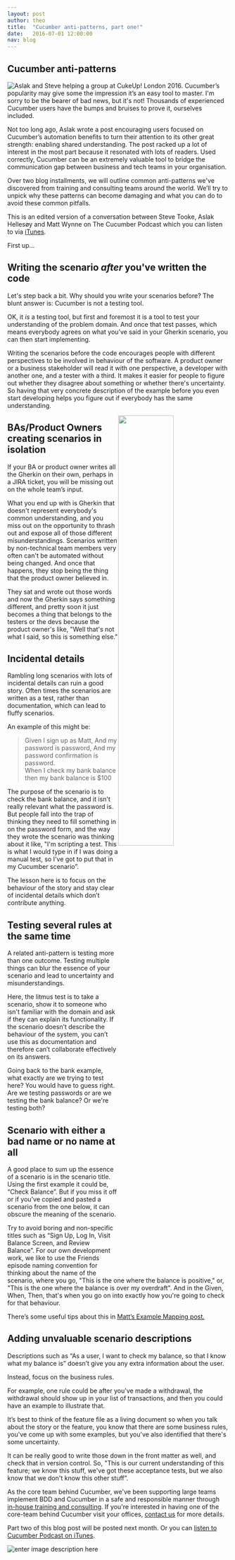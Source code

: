 ```yaml
---
layout: post
author: theo
title:  "Cucumber anti-patterns, part one!"
date:   2016-07-01 12:00:00
nav: blog
---
```

## Cucumber anti-patterns ##

![Aslak and Steve helping a group at CukeUp! London 2016.](https://cucumber.io/images/blog/aslak-steve-cukeup-16.jpg)
Cucumber’s popularity may give some the impression it’s an easy tool to master. I'm sorry to be the bearer of bad news, but it's not! Thousands of experienced Cucumber users have the bumps and bruises to prove it, ourselves included. 

Not too long ago, Aslak wrote a post encouraging users focused on Cucumber’s automation benefits to turn their attention to its other great strength: enabling shared understanding. The post racked up a lot of interest in the most part because it resonated with lots of readers. Used correctly, Cucumber can be an extremely valuable tool to bridge the communication gap between business and tech teams in your organisation. 

Over two blog installments, we will outline common anti-patterns we've discovered from training and consulting teams around the world. We’ll try to unpick why these patterns can become damaging and what you can do to avoid these common pitfalls.

This is an edited version of a conversation between Steve Tooke, Aslak Hellesøy and Matt Wynne on The Cucumber Podcast which you can listen to via [iTunes](https://itunes.apple.com/gb/podcast/cucumber-podcast-rss/id1078896635).

First up...

Writing the scenario *after* you've written the code
----------------------------------------------------

Let's step back a bit. Why should you write your scenarios before? The blunt answer is: Cucumber is not a testing tool. 

OK, it *is* a testing tool, but first and foremost it is a tool to test your understanding of the problem domain. And once that test passes, which means everybody agrees on what you’ve said in your Gherkin scenario, you can then start implementing. 

Writing the scenarios before the code encourages people with different perspectives to be involved in behaviour of the software. A product owner or a business stakeholder will read it with one perspective, a developer with another one, and a tester with a third. It makes it easier for people to figure out whether they disagree about something or whether there's uncertainty. So having that very concrete description of the example before you even start developing helps you figure out if everybody has the same understanding. 

<img src="{{ site.url }}/images/blog/cukeup-laptop-crowd-cukeup-16.jpg" style="float:right; width:50%">

BAs/Product Owners creating scenarios in isolation
-------------------------------

If your BA or product owner writes all the Gherkin on their own, perhaps in a JIRA ticket, you will be missing out on the whole team’s input. 

What you end up with is Gherkin that doesn't represent everybody's common understanding, and you miss out on the opportunity to thrash out and expose all of those different misunderstandings. Scenarios written by non-technical team members very often can't be automated without being changed. And once that happens, they stop being the thing that the product owner believed in. 

They sat and wrote out those words and now the Gherkin says something different, and pretty soon it just becomes a thing that belongs to the testers or the devs because the product owner's like, "Well that's not what I said, so this is something else."

Incidental details
------------------

Rambling long scenarios with lots of incidental details can ruin a good story. Often times the scenarios are written as a test, rather than documentation, which can lead to fluffy scenarios. 

An example of this might be:

> Given I sign up as Matt,
>  And my password is password,
>   And my password confirmation is password.  
>   When I check my bank balance then my bank balance is $100

The purpose of the scenario is to check the bank balance, and it isn't really relevant what the password is. But people fall into the trap of thinking they need to fill something in on the password form, and the way they wrote the scenario was thinking about it like, "I'm scripting a test. This is what I would type in if I was doing a manual test, so I've got to put that in my Cucumber scenario”. 

The lesson here is to focus on the behaviour of the story and stay clear of incidental details which don’t contribute anything. 

Testing several rules at the same time
--------------------------------------
A related anti-pattern is testing more than one outcome. Testing multiple things can blur the essence of your scenario and lead to uncertainty and misunderstandings.

Here, the litmus test is to take a scenario, show it to someone who isn't familiar with the domain and ask if they can explain its functionality. If the scenario doesn’t describe the behaviour of the system, you can’t use this as documentation and therefore can’t collaborate effectively on its answers.

Going back to the bank example, what exactly are we trying to test here? You would have to guess right. Are we testing passwords or are we testing the bank balance? Or we're testing both?

Scenario with either a bad name or no name at all
-------------------------------------------------

A good place to sum up the essence of a scenario is in the scenario title. Using the first example it could be, “Check Balance”. But if you miss it off or if you've copied and pasted a scenario from the one below, it can obscure the meaning of the scenario. 

Try to avoid boring and non-specific titles such as “Sign Up, Log In, Visit Balance Screen, and Review Balance”. 
For our own development work, we like to use the Friends episode naming convention for thinking about the name of the scenario, where you go, "This is the one where the balance is positive," or, "This is the one where the balance is over my overdraft". And in the Given, When, Then, that's when you go on into exactly how you're going to check for that behaviour. 

There’s some useful tips about this in [Matt’s Example Mapping post.](https://cucumber.io/blog/2015/12/08/example-mapping-introduction)

Adding unvaluable scenario descriptions
---------------------------------------

Descriptions such as “As a user, I want to check my balance, so that I know what my balance is” doesn’t give you any extra information about the user. 

Instead, focus on the business rules. 

For example, one rule could be after you've made a withdrawal, the withdrawal should show up in your list of transactions, and then you could have an example to illustrate that. 

It’s best to think of the feature file as a living document so when you talk about the story or the feature, you know that there are some business rules, you've come up with some examples, but you've also identified that there's some uncertainty.

It can be really good to write those down in the front matter as well, and check that in version control. So, "This is our current understanding of this feature; we know this stuff, we've got these acceptance tests, but we also know that we don't know this other stuff”. 

As the core team behind Cucumber, we've been supporting large teams implement BDD and Cucumber in a safe and responsible manner through [in-house training and consulting](https://cucumber.io/training). If you're interested in having one of the core-team behind Cucumber visit your offices, [contact us](https://cucumber.typeform.com/to/gUEP2E?source=blog) for more details. 

Part two of this blog post will be posted next month. Or you can [listen to Cucumber Podcast on iTunes](itunes.apple.com/gb/podcast/cucumber-podcast-rss/id1078896635). 

![enter image description here](https://cucumber.io/images/blog/matt-standing-cukeup-2016.jpg)
